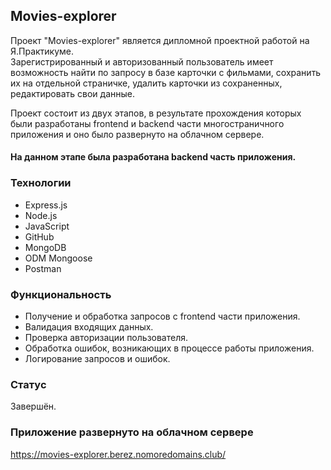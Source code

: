 ## Movies-explorer
Проект "Movies-explorer" является дипломной проектной работой на Я.Практикуме.  
Зарегистрированный и авторизованный пользователь имеет возможность найти по запросу в базе карточки с фильмами, сохранить их на отдельной страничке, удалить карточки из сохраненных, редактировать свои данные.  

Проект состоит из двух этапов, в результате прохождения которых были разработаны frontend и backend части многостраничного приложения и оно было развернуто на облачном сервере. 

#### На данном этапе была разработана backend часть приложения.

### Технологии
* Express.js
* Node.js
* JavaScript
* GitHub
* MongoDB
* ODM Mongoose
* Postman
### Функциональность
* Получение и обработка запросов с frontend части приложения.
* Валидация входящих данных. 
* Проверка авторизации пользователя.
* Обработка ошибок, возникающих в процессе работы приложения.
* Логирование запросов и ошибок.
### Статус
Завершён.

### Приложение развернуто на облачном сервере
https://movies-explorer.berez.nomoredomains.club/
